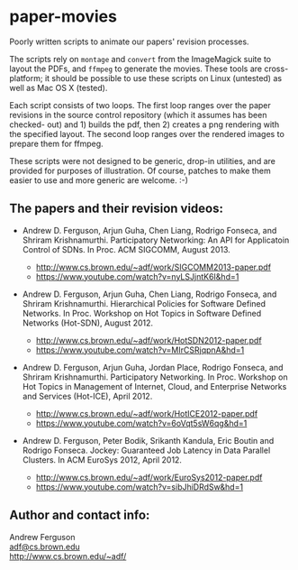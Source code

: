 paper-movies
============

Poorly written scripts to animate our papers' revision processes.

The scripts rely on `montage` and `convert` from the ImageMagick suite to
layout the PDFs, and `ffmpeg` to generate the movies. These tools are
cross-platform; it should be possible to use these scripts on Linux (untested)
as well as Mac OS X (tested).

Each script consists of two loops. The first loop ranges over the paper
revisions in the source control repository (which it assumes has been checked-
out) and 1) builds the pdf, then 2) creates a png rendering with the specified
layout. The second loop ranges over the rendered images to prepare them for
ffmpeg.

These scripts were not designed to be generic, drop-in utilities, and are
provided for purposes of illustration. Of course, patches to make them easier
to use and more generic are welcome. :-)


The papers and their revision videos:
---

 * Andrew D. Ferguson, Arjun Guha, Chen Liang, Rodrigo Fonseca, and Shriram
   Krishnamurthi. Participatory Networking: An API for Applicatoin Control of SDNs.
   In Proc. ACM SIGCOMM, August 2013.
    * http://www.cs.brown.edu/~adf/work/SIGCOMM2013-paper.pdf
    * https://www.youtube.com/watch?v=nyLSJjntK6I&hd=1

 * Andrew D. Ferguson, Arjun Guha, Chen Liang, Rodrigo Fonseca, and Shriram
   Krishnamurthi. Hierarchical Policies for Software Defined Networks. In Proc.
   Workshop on Hot Topics in Software Defined Networks (Hot-SDN), August 2012.
    * http://www.cs.brown.edu/~adf/work/HotSDN2012-paper.pdf
    * https://www.youtube.com/watch?v=MIrCSRjqpnA&hd=1
  
 * Andrew D. Ferguson, Arjun Guha, Jordan Place, Rodrigo Fonseca, and Shriram
   Krishnamurthi. Participatory Networking. In Proc. Workshop on Hot Topics in
   Management of Internet, Cloud, and Enterprise Networks and Services
   (Hot-ICE), April 2012.
    * http://www.cs.brown.edu/~adf/work/HotICE2012-paper.pdf
    * https://www.youtube.com/watch?v=6oVqt5sW6qg&hd=1
  
 * Andrew D. Ferguson, Peter Bodik, Srikanth Kandula, Eric Boutin and Rodrigo
   Fonseca. Jockey: Guaranteed Job Latency in Data Parallel Clusters. In ACM
   EuroSys 2012, April 2012.
    * http://www.cs.brown.edu/~adf/work/EuroSys2012-paper.pdf
    * https://www.youtube.com/watch?v=sibJhiDRdSw&hd=1


Author and contact info:
---

Andrew Ferguson  
adf@cs.brown.edu  
http://www.cs.brown.edu/~adf/
